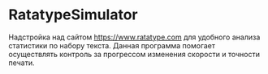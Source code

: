 # RatatypeSimulator

Надстройка над сайтом https://www.ratatype.com для удобного анализа статистики по набору текста. 
Данная программа помогает осуществлять контроль за прогрессом изменения скорости и точности печати.
